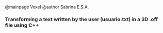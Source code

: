 @mainpage Voxel
@author Sabrina E.S.A.

### Transforming a text written by the user (usuario.txt) in a 3D .off file using C++ 
